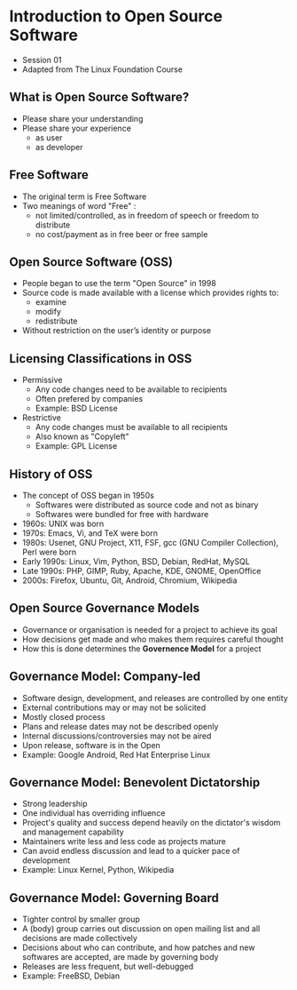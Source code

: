 # Introduction to Open Source Software

-   Session 01
-   Adapted from The Linux Foundation Course

## What is Open Source Software?

-   Please share your understanding
-   Please share your experience
    -   as user
    -   as developer

## Free Software

-   The original term is Free Software
-   Two meanings of word "Free" :
    -   not limited/controlled,
        as in freedom of speech or freedom to distribute
    -   no cost/payment
        as in free beer or free sample

## Open Source Software (OSS)

-   People began to use the term "Open Source" in 1998
-   Source code is made available with a license which provides rights to:
    -   examine
    -   modify
    -   redistribute
-   Without restriction on the user’s identity or purpose

## Licensing Classifications in OSS

-   Permissive
    -   Any code changes need to be available to recipients
    -   Often prefered by companies
    -   Example: BSD License
-   Restrictive
    -   Any code changes must be available to all recipients
    -   Also known as "Copyleft"
    -   Example: GPL License

## History of OSS

-   The concept of OSS began in 1950s
    -   Softwares were distributed as source code and not as binary
    -   Softwares were bundled for free with hardware
-   1960s: UNIX was born
-   1970s: Emacs, Vi, and TeX were born
-   1980s: Usenet, GNU Project, X11, FSF, gcc (GNU Compiler Collection), Perl were born
-   Early 1990s: Linux, Vim, Python, BSD, Debian, RedHat, MySQL
-   Late 1990s: PHP, GIMP, Ruby, Apache, KDE, GNOME, OpenOffice
-   2000s: Firefox, Ubuntu, Git, Android, Chromium, Wikipedia

## Open Source Governance Models

-   Governance or organisation is needed for a project to achieve its goal
-   How decisions get made and who makes them requires careful thought
-   How this is done determines the **Governence Model** for a project

## Governance Model: Company-led

-   Software design, development, and releases are controlled by one entity
-   External contributions may or may not be solicited
-   Mostly closed process
-   Plans and release dates may not be described openly
-   Internal discussions/controversies may not be aired
-   Upon release, software is in the Open
-   Example: Google Android, Red Hat Enterprise Linux

## Governance Model: Benevolent Dictatorship

-   Strong leadership
-   One individual has overriding influence
-   Project's quality and success depend heavily on the dictator's wisdom and management capability
-   Maintainers write less and less code as projects mature
-   Can avoid endless discussion and lead to a quicker pace of development
-   Example: Linux Kernel, Python, Wikipedia

## Governance Model: Governing Board

-   Tighter control by smaller group
-   A (body) group carries out discussion on open mailing list and all decisions are made collectively
-   Decisions about who can contribute, and how patches and new softwares are accepted, are made by governing body
-   Releases are less frequent, but well-debugged
-   Example: FreeBSD, Debian
